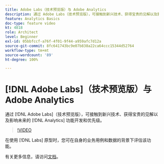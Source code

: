 ```yaml
---
title: Adobe Labs（技术预览版）与 Adobe Analytics
description: 通过 Adobe Labs（技术预览版），可接触到新兴技术、获得宝贵的见解以及影响未来的 Analytics 功能开发和优先级。
feature: Analytics Basics
doc-type: feature video
kt: 4818
role: Architect
level: Beginner
exl-id: 05bbfccf-a76f-4f01-9f44-a959afc7d12a
source-git-commit: 8fc641743bc9e07b838a22ca64ccc15344d52764
workflow-type: tm+mt
source-wordcount: '89'
ht-degree: 100%

---
```


# [!DNL Adobe Labs]（技术预览版）与 Adobe Analytics

通过 [!DNL Adobe Labs]（技术预览版），可接触到新兴技术、获得宝贵的见解以及影响未来的 [!DNL Analytics] 功能开发和优先级。

>[!VIDEO](https://video.tv.adobe.com/v/32841/?quality=12&learn=on)

在使用 [!DNL Labs] 原型时，您可在自身的业务用例和数据的背景下评估该功能。

有关更多信息，请访问[文档](https://experienceleague.adobe.com/docs/analytics/analyze/tech-previews/overview.html)。
